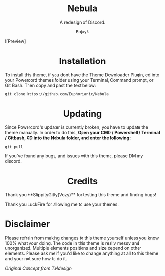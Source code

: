<h1 align="center">Nebula</h1>
<p align="center">A redesign of Discord.</p>
<p align="center">Enjoy!.</p>

![Preview]

<h1 align="center">Installation</h1>
To install this theme, if you dont have the Theme Downloader Plugin, cd into your Powercord themes folder using your Terminal, Command prompt, or Git Bash. Then copy and past the text below:

```
git clone https://github.com/Euphorianic/Nebula
```
<h1 align="center">Updating</h1>

Since Powercord's updater is currently broken, you have to update the theme manually. In order to do this, **Open your CMD / Powershell / Terminal / Gitbash, CD into the Nebula folder, and enter the following:**
```
git pull
```
If you've found any bugs, and issues with this theme, please DM my discord.

<h1 align="center">Credits</h1>
Thank you **SlippityGitty(Vozy)** for testing this theme and finding bugs!

Thank you LuckFire for allowing me to use your themes.

# Disclaimer

Please refrain from making changes to this theme yourself unless you know 100% what your doing. The code in this theme is really messy and unorganized. Multiple elements positions and size depend on other elements. Please ask me if you'd like to change anything at all to this theme and your not sure how to do it.

*Original Concept from TMdesign*
